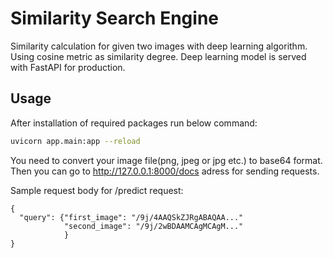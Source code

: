 # Similarity Search Engine
Similarity calculation for given two images with deep learning algorithm.
Using cosine metric as similarity degree.
Deep learning model is served with FastAPI for production.

## Usage
After installation of required packages run below command:

```bash
uvicorn app.main:app --reload
```

You need to convert your image file(png, jpeg or jpg etc.) to base64 format.
Then you can go to http://127.0.0.1:8000/docs adress for sending requests.

Sample request body for /predict request:
```
{
  "query": {"first_image": "/9j/4AAQSkZJRgABAQAA..."
            "second_image": "/9j/2wBDAAMCAgMCAgM..."
            }
}
```
